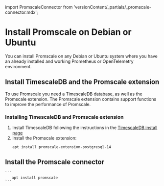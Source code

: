 import PromscaleConnector from 'versionContent/_partials/_promscale-connector.mdx';

# Install Promscale on Debian or Ubuntu
You can install Promscale on any Debian or Ubuntu system where you have an
already installed and working Prometheus or OpenTelemetry environment.

## Install TimescaleDB and the Promscale extension
To use Promscale you need a TimescaleDB database, as well as the Promscale
extension. The Promscale extension contains support functions to improve
the performance of Promscale.

<procedure>

### Installing TimescaleDB and Promscale extension

1.  Install TimescaleDB following the instructions in the
    [TimescaleDB install page][tsdb-install-self-hosted]
1.  Install the Promscale extension:
    ```
    apt install promscale-extension-postgresql-14
    ```
    
</procedure>

## Install the Promscale connector
<PromscaleConnector />

    ```
       apt install promscale
    ```

[tsdb-install-self-hosted]: /install/:currentVersion:/self-hosted/
